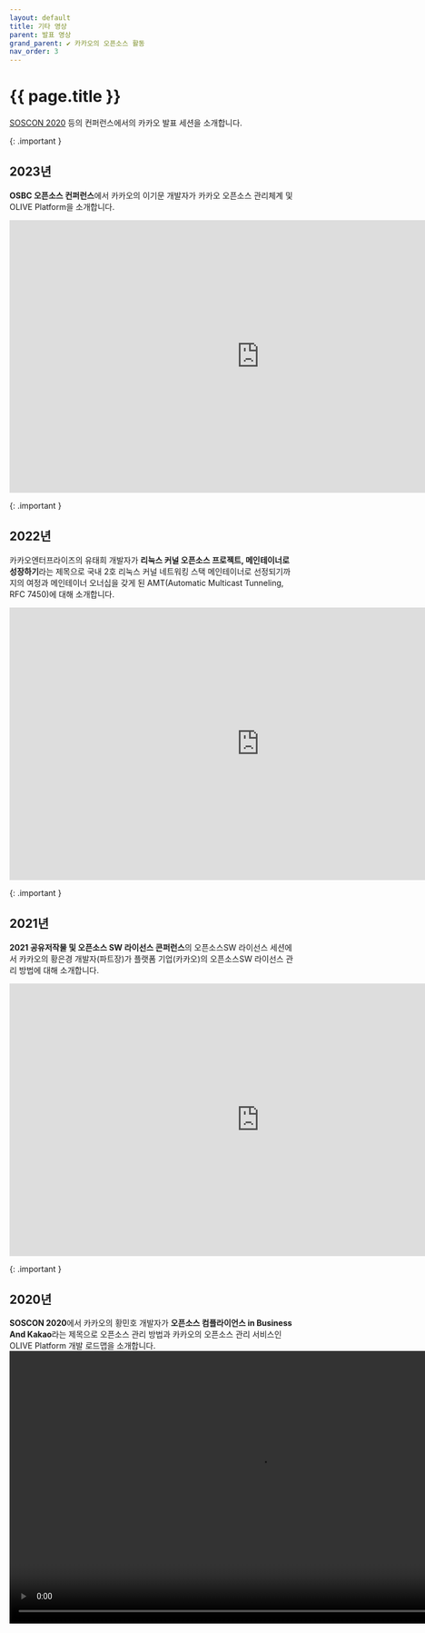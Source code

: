 ```yaml
---
layout: default
title: 기타 영상
parent: 발표 영상
grand_parent: ✔︎ 카카오의 오픈소스 활동
nav_order: 3
---
```

# {{ page.title }}
<div class="summary">
<a href="https://soscon2020.ssdc.kr/" target="_blank">SOSCON 2020</a> 등의 컨퍼런스에서의 카카오 발표 세션을 소개합니다.
</div>

{: .important }
##  2023년
**OSBC 오픈소스 컨퍼런스**에서 카카오의 이기문 개발자가 카카오 오픈소스 관리체계 및 OLIVE Platform을 소개합니다.
<iframe width="880" height="480" src="https://www.youtube.com/embed/XyzMEVIEaek" title="YouTube video player" frameborder="0" allow="accelerometer; autoplay; clipboard-write; encrypted-media; gyroscope; picture-in-picture; web-share" allowfullscreen></iframe>

{: .important }
## 2022년
카카오엔터프라이즈의 유태희 개발자가 **리눅스 커널 오픈소스 프로젝트, 메인테이너로 성장하기**라는 제목으로 국내 2호 리눅스 커널 네트워킹 스택 메인테이너로 선정되기까지의 여정과 메인테이너 오너십을 갖게 된 AMT(Automatic Multicast Tunneling, RFC 7450)에 대해 소개합니다.
<iframe width="880" height="480" src="https://www.youtube.com/embed/rxk_PmaIqxA" title="YouTube video player" frameborder="0" allow="accelerometer; autoplay; clipboard-write; encrypted-media; gyroscope; picture-in-picture; web-share" allowfullscreen></iframe>

{: .important }
## 2021년
**2021 공유저작물 및 오픈소스 SW 라이선스 콘퍼런스**의 오픈소스SW 라이선스 세션에서 카카오의 황은경 개발자(파트장)가 플랫폼 기업(카카오)의 오픈소스SW 라이선스 관리 방법에 대해 소개합니다.
<iframe width="880" height="480" src="https://www.youtube.com/embed/H_ywzTyL71Y" title="YouTube video player" frameborder="0" allow="accelerometer; autoplay; clipboard-write; encrypted-media; gyroscope; picture-in-picture; web-share" allowfullscreen></iframe>

{: .important }
## 2020년
**SOSCON 2020**에서 카카오의 황민호 개발자가 **오픈소스 컴플라이언스 in Business And Kakao**라는 제목으로 오픈소스 관리 방법과 카카오의 오픈소스 관리 서비스인 OLIVE Platform 개발 로드맵을 소개합니다.
<video width="880" height="480" src="https://samsung-static-aviv.s3.ap-northeast-2.amazonaws.com/Youtube+archive/SOSCON+2020/%236+%E1%84%92%E1%85%AA%E1%86%BC%E1%84%86%E1%85%B5%E1%86%AB%E1%84%92%E1%85%A9+++%E1%84%8B%E1%85%A9%E1%84%91%E1%85%B3%E1%86%AB+%E1%84%89%E1%85%A9%E1%84%89%E1%85%B3+%E1%84%8F%E1%85%A5%E1%86%B7%E1%84%91%E1%85%B3%E1%86%AF%E1%84%85%E1%85%A1%E1%84%8B%E1%85%B5%E1%84%8B%E1%85%A5%E1%86%AB%E1%84%89%E1%85%B3+in+Business+And+Kakao_oo2QTTavx8o.mp4" controls="controls" poster="" loop="" playsinline=""></video>

